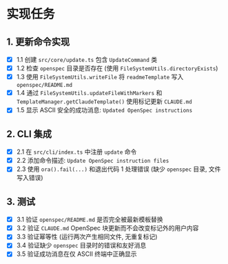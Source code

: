 # 实现任务

## 1. 更新命令实现
- [x] 1.1 创建 `src/core/update.ts` 包含 `UpdateCommand` 类
- [x] 1.2 检查 `openspec` 目录是否存在 (使用 `FileSystemUtils.directoryExists`)
- [x] 1.3 使用 `FileSystemUtils.writeFile` 将 `readmeTemplate` 写入 `openspec/README.md`
- [x] 1.4 通过 `FileSystemUtils.updateFileWithMarkers` 和 `TemplateManager.getClaudeTemplate()` 使用标记更新 `CLAUDE.md`
- [x] 1.5 显示 ASCII 安全的成功消息: `Updated OpenSpec instructions`

## 2. CLI 集成
- [x] 2.1 在 `src/cli/index.ts` 中注册 `update` 命令
- [x] 2.2 添加命令描述: `Update OpenSpec instruction files`
- [x] 2.3 使用 `ora().fail(...)` 和退出代码 1 处理错误 (缺少 `openspec` 目录, 文件写入错误)

## 3. 测试
- [x] 3.1 验证 `openspec/README.md` 是否完全被最新模板替换
- [x] 3.2 验证 `CLAUDE.md` OpenSpec 块更新而不会改变标记外的用户内容
- [x] 3.3 验证幂等性 (运行两次产生相同文件, 无重复标记)
- [x] 3.4 验证缺少 `openspec` 目录时的错误和友好消息
- [x] 3.5 验证成功消息在仅 ASCII 终端中正确显示